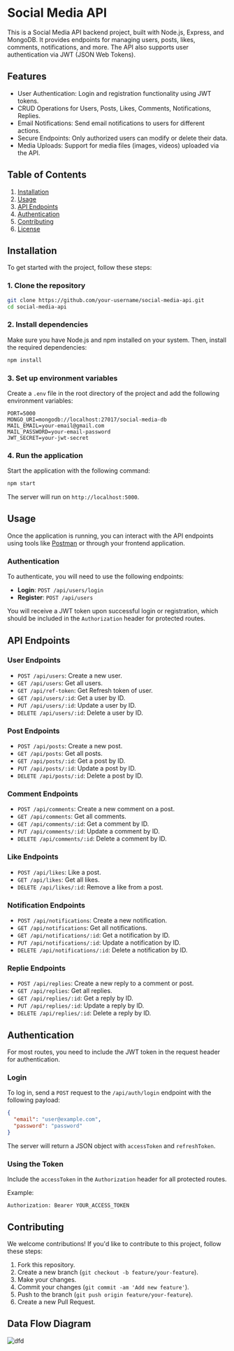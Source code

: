 # Social Media API

This is a Social Media API backend project, built with Node.js, Express, and MongoDB. It provides endpoints for managing users, posts, likes, comments, notifications, and more. The API also supports user authentication via JWT (JSON Web Tokens).

## Features

- User Authentication: Login and registration functionality using JWT tokens.
- CRUD Operations for Users, Posts, Likes, Comments, Notifications, Replies.
- Email Notifications: Send email notifications to users for different actions.
- Secure Endpoints: Only authorized users can modify or delete their data.
- Media Uploads: Support for media files (images, videos) uploaded via the API.

## Table of Contents

1. [Installation](#installation)
2. [Usage](#usage)
3. [API Endpoints](#api-endpoints)
4. [Authentication](#authentication)
5. [Contributing](#contributing)
6. [License](#license)

## Installation

To get started with the project, follow these steps:

### 1. Clone the repository

```bash
git clone https://github.com/your-username/social-media-api.git
cd social-media-api
```

### 2. Install dependencies

Make sure you have Node.js and npm installed on your system. Then, install the required dependencies:

```bash
npm install
```

### 3. Set up environment variables

Create a `.env` file in the root directory of the project and add the following environment variables:

```
PORT=5000
MONGO_URI=mongodb://localhost:27017/social-media-db
MAIL_EMAIL=your-email@gmail.com
MAIL_PASSWORD=your-email-password
JWT_SECRET=your-jwt-secret
```

### 4. Run the application

Start the application with the following command:

```bash
npm start
```

The server will run on `http://localhost:5000`.

## Usage

Once the application is running, you can interact with the API endpoints using tools like [Postman](https://www.postman.com/) or through your frontend application.

### Authentication

To authenticate, you will need to use the following endpoints:

- **Login**: `POST /api/users/login`
- **Register**: `POST /api/users`

You will receive a JWT token upon successful login or registration, which should be included in the `Authorization` header for protected routes.

## API Endpoints

### User Endpoints

- `POST /api/users`: Create a new user.
- `GET /api/users`: Get all users.
- `GET /api/ref-token`: Get Refresh token of user.
- `GET /api/users/:id`: Get a user by ID.
- `PUT /api/users/:id`: Update a user by ID.
- `DELETE /api/users/:id`: Delete a user by ID.

### Post Endpoints

- `POST /api/posts`: Create a new post.
- `GET /api/posts`: Get all posts.
- `GET /api/posts/:id`: Get a post by ID.
- `PUT /api/posts/:id`: Update a post by ID.
- `DELETE /api/posts/:id`: Delete a post by ID.

### Comment Endpoints

- `POST /api/comments`: Create a new comment on a post.
- `GET /api/comments`: Get all comments.
- `GET /api/comments/:id`: Get a comment by ID.
- `PUT /api/comments/:id`: Update a comment by ID.
- `DELETE /api/comments/:id`: Delete a comment by ID.

### Like Endpoints

- `POST /api/likes`: Like a post.
- `GET /api/likes`: Get all likes.
- `DELETE /api/likes/:id`: Remove a like from a post.

### Notification Endpoints

- `POST /api/notifications`: Create a new notification.
- `GET /api/notifications`: Get all notifications.
- `GET /api/notifications/:id`: Get a notification by ID.
- `PUT /api/notifications/:id`: Update a notification by ID.
- `DELETE /api/notifications/:id`: Delete a notification by ID.

### Replie Endpoints

- `POST /api/replies`: Create a new reply to a comment or post.
- `GET /api/replies`: Get all replies.
- `GET /api/replies/:id`: Get a reply by ID.
- `PUT /api/replies/:id`: Update a reply by ID.
- `DELETE /api/replies/:id`: Delete a reply by ID.

## Authentication

For most routes, you need to include the JWT token in the request header for authentication.

### Login

To log in, send a `POST` request to the `/api/auth/login` endpoint with the following payload:

```json
{
  "email": "user@example.com",
  "password": "password"
}
```

The server will return a JSON object with `accessToken` and `refreshToken`.

### Using the Token

Include the `accessToken` in the `Authorization` header for all protected routes.

Example:

```
Authorization: Bearer YOUR_ACCESS_TOKEN
```

## Contributing

We welcome contributions! If you'd like to contribute to this project, follow these steps:

1. Fork this repository.
2. Create a new branch (`git checkout -b feature/your-feature`).
3. Make your changes.
4. Commit your changes (`git commit -am 'Add new feature'`).
5. Push to the branch (`git push origin feature/your-feature`).
6. Create a new Pull Request.

## Data Flow Diagram

![dfd](https://github.com/user-attachments/assets/99e746d6-c167-428e-8b3f-c9c291a5056f)
